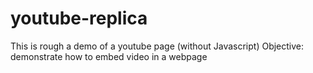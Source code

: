 # youtube-replica
This is rough a demo of a youtube page (without Javascript)
Objective: demonstrate how to embed video in a webpage
